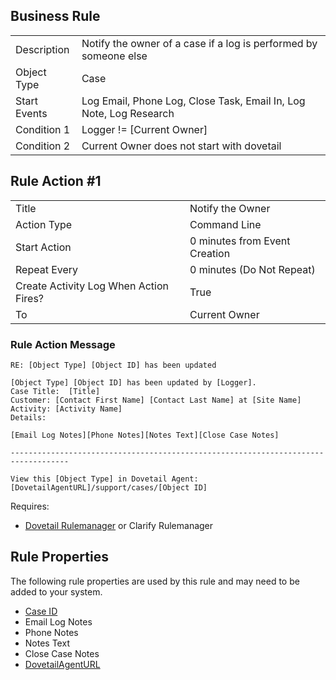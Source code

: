 ## Business Rule

|  |  |
| ------------- | ------------- |
| Description  | Notify the owner of a case if a log is performed by someone else  |
| Object Type  | Case  |
| Start Events| Log Email, Phone Log, Close Task, Email In, Log Note, Log Research
| Condition 1 |Logger != [Current Owner]
| Condition 2 |Current Owner does not start with dovetail

## Rule Action #1
|  |  |
| ------------- | ------------- |
| Title	| Notify the Owner
| Action Type	| Command Line
| Start Action	| 0 minutes from Event Creation
| Repeat Every	| 0 minutes (Do Not Repeat)
| Create Activity Log When Action Fires?	| True
| To | Current Owner

### Rule Action Message	
```
RE: [Object Type] [Object ID] has been updated

[Object Type] [Object ID] has been updated by [Logger]. 
Case Title:  [Title]
Customer: [Contact First Name] [Contact Last Name] at [Site Name]
Activity: [Activity Name]
Details:

[Email Log Notes][Phone Notes][Notes Text][Close Case Notes]

-----------------------------------------------------------------------------------

View this [Object Type] in Dovetail Agent:
[DovetailAgentURL]/support/cases/[Object ID]

```

Requires:
* [Dovetail Rulemanager](https://support.dovetailsoftware.com/selfservice/products/show/RuleManager) or Clarify Rulemanager


## Rule Properties
The following rule properties are used by this rule and may need to be added to your system. 
* [Case ID](https://github.com/gsherman/BusinessRuleRecipes/wiki/Case-ID-Rule-Property)
* Email Log Notes
* Phone Notes
* Notes Text
* Close Case Notes
* [DovetailAgentURL](https://github.com/gsherman/BusinessRuleRecipes/wiki/DovetailAgentURL-Rule-Property)


